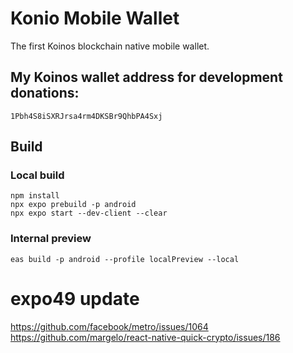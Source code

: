 # Konio Mobile Wallet

The first Koinos blockchain native mobile wallet.

## My Koinos wallet address for development donations:

```
1Pbh4S8iSXRJrsa4rm4DKSBr9QhbPA4Sxj
```

## Build
### Local build
```
npm install
npx expo prebuild -p android
npx expo start --dev-client --clear
```
### Internal preview
```
eas build -p android --profile localPreview --local
```

# expo49 update
https://github.com/facebook/metro/issues/1064
https://github.com/margelo/react-native-quick-crypto/issues/186